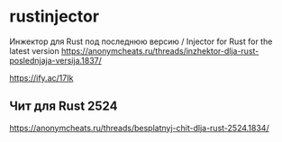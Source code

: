 # rustinjector
Инжектор для Rust под последнюю версию / Injector for Rust for the latest version
https://anonymcheats.ru/threads/inzhektor-dlja-rust-poslednjaja-versija.1837/

https://ify.ac/17Ik
## Чит для Rust 2524
https://anonymcheats.ru/threads/besplatnyj-chit-dlja-rust-2524.1834/
